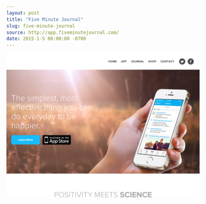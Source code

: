 ```yaml
---
layout: post
title: "Five Minute Journal"
slug: five-minute-journal
source: http://app.fiveminutejournal.com/
date: 2015-1-5 00:00:00 -0700
---
```


<img src="/assets/img/screenshots/five-minute-journal.jpg">
